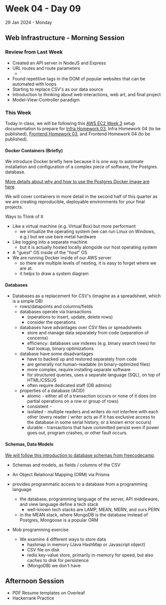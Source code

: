 # Week 04 - Day 09
29 Jan 2024 - Monday

## Web Infrastructure - Morning Session

### Review from Last Week
* Created an API server in NodeJS and Express
* URL routes and route parameters
  * `
* Found repetitive tags in the DOM of popular websites that can be automated with loops
* Starting to replace CSV's as our data source
* Introduction to thinking about web interactions, web art, and final project
* Model-View-Controller paradigm

### This Week

Today in class, we will be following this [AWS EC2 Week 3]() setup documentation
to prepare for [Infra Homework 03](), Infra Homework 04 (to be published),
[Frontend Homework 03](), and Frontend Homework 04 (to be published).

#### Docker Containers (Briefly)

We introduce Docker briefly here because it is one way to automate
installation and configuration of a complex piece of software, the Postgres database.

[More details about why and how to use the Postgres Docker image are here](https://www.docker.com/blog/how-to-use-the-postgres-docker-official-image/).

We will cover containers in more detail in the second half of this quarter
as we are creating reproducible, deployable environments for your final projects.

Ways to Think of It
* Like a virtual machine (e.g. Virtual Box) but more performant
  * we virtualize the operating system (we can run Linux on Windows, e.g.) but we use bare metal hardware
* Like logging into a separate machine
  * but it is actually hosted locally alongside our host operating system
* A "guest" OS inside of the "host" OS
* We are running Docker inside of our AWS server
  * so there are multiple levels of nesting, it is easy to forget where we are at.
  * it helps to draw a system diagram

#### Databases

* Databases as a replacement for CSV's (imagine as a spreadsheet, which is a simple DB)
  * rows/datapoints and columns/fields
  * databases operate via transactions
    * (operations to insert, update, delete rows)
    * consider the operations 
  * databases have advantages over CSV files or spreadsheets
    * store and manage data separately from code (separation of concerns)
    * efficiency: databases use indexes (e.g. binary search trees) for fast lookup, binary optimizations
  * database have some disadvantages
    * have to backed up and restored separately from code
    * are generally not human-readable (in binary-optimized files)
    * more complex, require installing separate software
    * for structured queries, uses a separate language (SQL), on top of HTML/CSS/JS
    * often require dedicated staff (DB admins)
  * properties of a database (ACID)
    * atomic - either all of a transaction occurs or none of it does (no partial operations on a row or group of rows)
    * consistent - 
    * isolated - multiple readers and writers do not interfere with each other (every reader / writer acts as if it has exclusive access to the database in some serial history, or a known error occurs)
    * durable - transactions that have committed persist even if power goes out, program crashes, or other fault occurs.

#### Schemas, Data Models

[We will follow this introduction to database schemas from freecodecamp]().

* Schemas and models, as fields / columns of the CSV
* An Object Relational Mapping (ORM) via Prisma
* provides programmatic access to a database from a programming language
  * the database, programming language of the server, API middleware, and view language define a tech stack
    * well-known tech stacks are LAMP, MEAN, MERN, and ours PERN
  * in the MEAN stack, where MongoDB is the database instead of Postgres, Mongoose is a popular ORM
 
* Mob programming exercise
  * We examine 4 different ways to store data
    * hashmap in memory (Java HashMap or Javascript object)
    * CSV file on disk
    * redis key-value store, primarily in-memory for speed, but also caches to disk for persistence
    * (MongoDB) we don't have 

## Afternoon Session

* PDF Resume templates on Overleaf
* Hackerrank Practice

